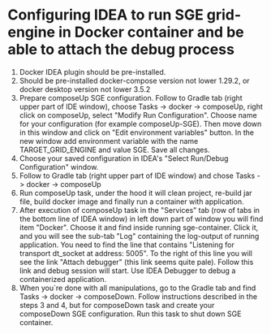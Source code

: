 # Configuring IDEA to run SGE grid-engine in Docker container and be able to attach the debug process

1. Docker IDEA plugin should be pre-installed. 
2. Should be pre-installed docker-compose version not lower 1.29.2, or docker desktop version not lower 3.5.2
3. Prepare composeUp SGE configuration. Follow to Gradle tab (right upper part of IDE window),
      choose Tasks -> docker -> composeUp, right click on composeUp, select "Modify Run Configuration".
      Choose name for your configuration (for example composeUp-SGE). Then move down in this window
      and click on "Edit environment variables" button. In the new window add environment variable with
      the name TARGET_GRID_ENGINE and value SGE. Save all changes.
4. Choose your saved configuration in IDEA's "Select Run/Debug Configuration" window.
5. Follow to Gradle tab (right upper part of IDE window) and chose Tasks -> docker -> composeUp
6. Run composeUp task, under the hood it will clean project, re-build jar file, build docker image and finally run 
   a container with application.
7. After execution of composeUp task in the "Services" tab (row of tabs in the bottom line of IDEA window) in left down 
    part of window you will find item "Docker". Choose it and find inside running sge-container. Click it, and you 
    will see the sub-tab "Log" containing the log-output of running application. You need to find the line that 
    contains "Listening for transport dt_socket at address: 5005". To the right of this line you will see the link 
    "Attach debugger" (this link seems quite pale). Follow this link and debug session will start.
    Use IDEA Debugger to debug a containerized application.
8. When you`re done with all manipulations, go to the Gradle tab and find Tasks -> docker -> composeDown. 
   Follow instructions described in the steps 3 and 4, but for composeDown task and create your composeDown SGE 
   configuration. Run this task to shut down SGE container.    
